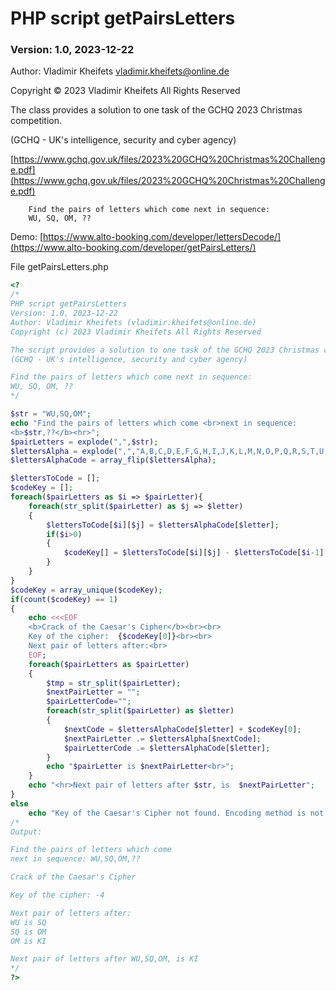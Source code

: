 # PHP script getPairsLetters

### Version: 1.0, 2023-12-22

Author: Vladimir Kheifets <vladimir.kheifets@online.de>

Copyright &copy; 2023 Vladimir Kheifets All Rights Reserved

The class provides a solution to one task of the GCHQ 2023 Christmas competition.

(GCHQ - UK's intelligence, security and cyber agency)

[https://www.gchq.gov.uk/files/2023%20GCHQ%20Christmas%20Challenge.pdf](https://www.gchq.gov.uk/files/2023%20GCHQ%20Christmas%20Challenge.pdf)

```
    Find the pairs of letters which come next in sequence:
    WU, SQ, OM, ??

```
Demo:
[https://www.alto-booking.com/developer/lettersDecode/](https://www.alto-booking.com/developer/getPairsLetters/)


File getPairsLetters.php
```php
<?
/*
PHP script getPairsLetters
Version: 1.0, 2023-12-22
Author: Vladimir Kheifets (vladimir.kheifets@online.de)
Copyright (c) 2023 Vladimir Kheifets All Rights Reserved

The script provides a solution to one task of the GCHQ 2023 Christmas competition.
(GCHQ - UK's intelligence, security and cyber agency)

Find the pairs of letters which come next in sequence:
WU, SQ, OM, ??
*/

$str = "WU,SQ,OM";
echo "Find the pairs of letters which come <br>next in sequence:
<b>$str,??</b><hr>";
$pairLetters = explode(",",$str);
$lettersAlpha = explode(",","A,B,C,D,E,F,G,H,I,J,K,L,M,N,O,P,Q,R,S,T,U,V,W,X,Y,Z");
$lettersAlphaCode = array_flip($lettersAlpha);

$lettersToCode = [];
$codeKey = [];
foreach($pairLetters as $i => $pairLetter){
    foreach(str_split($pairLetter) as $j => $letter)
    {
        $lettersToCode[$i][$j] = $lettersAlphaCode[$letter];
        if($i>0)
        {
            $codeKey[] = $lettersToCode[$i][$j] - $lettersToCode[$i-1][$j];
        }
    }
}
$codeKey = array_unique($codeKey);
if(count($codeKey) == 1)
{
    echo <<<EOF
    <b>Сrack of the Caesar's Cipher</b><br><br>
    Key of the cipher:  {$codeKey[0]}<br><br>
    Next pair of letters after:<br>
    EOF;
    foreach($pairLetters as $pairLetter)
    {
        $tmp = str_split($pairLetter);
        $nextPairLetter = "";
        $pairLetterCode="";
        foreach(str_split($pairLetter) as $letter)
        {
            $nextCode = $lettersAlphaCode[$letter] + $codeKey[0];
            $nextPairLetter .= $lettersAlpha[$nextCode];
            $pairLetterCode .= $lettersAlphaCode[$letter];
        }
        echo "$pairLetter is $nextPairLetter<br>";
    }
    echo "<hr>Next pair of letters after $str, is  $nextPairLetter";
}
else
    echo "Key of the Caesar's Cipher not found. Encoding method is not defined";
/*
Output:

Find the pairs of letters which come
next in sequence: WU,SQ,OM,??

Сrack of the Caesar's Cipher

Key of the cipher: -4

Next pair of letters after:
WU is SQ
SQ is OM
OM is KI

Next pair of letters after WU,SQ,OM, is KI
*/
?>
```